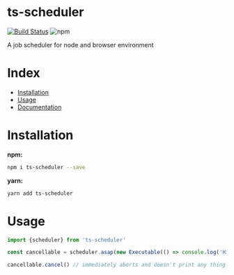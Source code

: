 # ts-scheduler

[![Build Status](https://travis-ci.com/tusharmath/ts-scheduler.svg?branch=master)](https://travis-ci.com/tusharmath/ts-scheduler)
![npm](https://img.shields.io/npm/v/ts-scheduler.svg)

A job scheduler for node and browser environment

# Index

- [Installation](#installation)
- [Usage](#usage)
- [Documentation](https://tusharmath.com/ts-scheduler)

# Installation

**npm:**

```bash
npm i ts-scheduler --save
```

**yarn:**

```bash
yarn add ts-scheduler
```

# Usage

```ts
import {scheduler} from 'ts-scheduler'

const cancellable = scheduler.asap(new Executable(() => console.log('Hi')))

cancellable.cancel() // immediately aborts and doesn't print any thing
```
